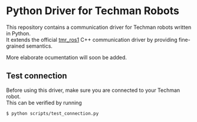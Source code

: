 # Python Driver for Techman Robots

This repository contains a communication driver for Techman robots written in Python.  
It extends the official [tmr_ros1](https://github.com/TechmanRobotInc/tmr_ros1) C++ communication driver by providing fine-grained semantics.

More elaborate ocumentation will soon be added.

## Test connection
Before using this driver, make sure you are connected to your Techman robot.  
This can be verified by running  
```
$ python scripts/test_connection.py
```